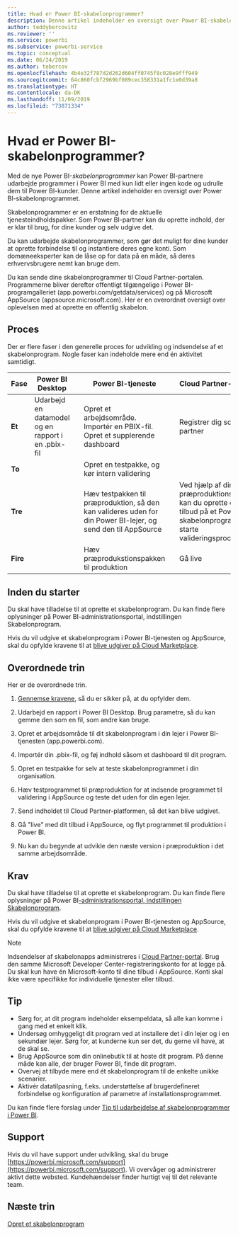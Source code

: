 ```yaml
---
title: Hvad er Power BI-skabelonprogrammer?
description: Denne artikel indeholder en oversigt over Power BI-skabelonprogrammet. Få mere at vide om, hvordan du udarbejder Power BI-programmer med kun lidt eller ingen kode og udruller dem til dine Power BI-kunder.
author: teddybercovitz
ms.reviewer: ''
ms.service: powerbi
ms.subservice: powerbi-service
ms.topic: conceptual
ms.date: 06/24/2019
ms.author: tebercov
ms.openlocfilehash: 4b4e32f787d2d262d604ff0745f8c028e9fff949
ms.sourcegitcommit: 64c860fcbf2969bf089cec358331a1fc1e0d39a8
ms.translationtype: HT
ms.contentlocale: da-DK
ms.lasthandoff: 11/09/2019
ms.locfileid: "73871334"
---
```

# <a name="what-are-power-bi-template-apps"></a>Hvad er Power BI-skabelonprogrammer?

Med de nye Power BI-*skabelonprogrammer* kan Power BI-partnere udarbejde programmer i Power BI med kun lidt eller ingen kode og udrulle dem til Power BI-kunder.  Denne artikel indeholder en oversigt over Power BI-skabelonprogrammet.

Skabelonprogrammer er en erstatning for de aktuelle tjenesteindholdspakker. Som Power BI-partner kan du oprette indhold, der er klar til brug, for dine kunder og selv udgive det.  

Du kan udarbejde skabelonprogrammer, som gør det muligt for dine kunder at oprette forbindelse til og instantiere deres egne konti. Som domæneeksperter kan de låse op for data på en måde, så deres erhvervsbrugere nemt kan bruge dem.  

Du kan sende dine skabelonprogrammer til Cloud Partner-portalen. Programmerne bliver derefter offentligt tilgængelige i Power BI-programgalleriet (app.powerbi.com/getdata/services) og på Microsoft AppSource (appsource.microsoft.com). Her er en overordnet oversigt over oplevelsen med at oprette en offentlig skabelon.  

## <a name="process"></a>Proces
Der er flere faser i den generelle proces for udvikling og indsendelse af et skabelonprogram. Nogle faser kan indeholde mere end én aktivitet samtidigt.


| Fase | Power BI Desktop |  |Power BI-tjeneste  |  |Cloud Partner-portal  |
|---|--------|--|---------|---------|---------|
| **Et** | Udarbejd en datamodel og en rapport i en .pbix-fil |  | Opret et arbejdsområde. Importér en PBIX-fil. Opret et supplerende dashboard  |  | Registrer dig som partner |
| **To** |  |  | Opret en testpakke, og kør intern validering        |  | |
| **Tre** | |  | Hæv testpakken til præproduktion, så den kan valideres uden for din Power BI-lejer, og send den til AppSource  |  | Ved hjælp af din præproduktionspakke kan du oprette et tilbud på et Power BI-skabelonprogram og starte valideringsprocessen |
| **Fire** | |  | Hæv præprodukstionspakken til produktion |  | Gå live |

## <a name="before-you-begin"></a>Inden du starter

Du skal have tilladelse til at oprette et skabelonprogram. Du kan finde flere oplysninger på Power BI-administrationsportal, indstillingen Skabelonprogram. 

Hvis du vil udgive et skabelonprogram i Power BI-tjenesten og AppSource, skal du opfylde kravene til at [blive udgiver på Cloud Marketplace](https://docs.microsoft.com/azure/marketplace/become-publisher).
 
## <a name="high-level-steps"></a>Overordnede trin

Her er de overordnede trin. 

1. [Gennemse kravene](#requirements), så du er sikker på, at du opfylder dem. 

1. Udarbejd en rapport i Power BI Desktop. Brug parametre, så du kan gemme den som en fil, som andre kan bruge. 

1. Opret et arbejdsområde til dit skabelonprogram i din lejer i Power BI-tjenesten (app.powerbi.com). 

1. Importér din .pbix-fil, og føj indhold såsom et dashboard til dit program. 

1. Opret en testpakke for selv at teste skabelonprogrammet i din organisation. 

1. Hæv testprogrammet til præproduktion for at indsende programmet til validering i AppSource og teste det uden for din egen lejer. 

1. Send indholdet til Cloud Partner-platformen, så det kan blive udgivet. 

1. Gå "live" med dit tilbud i AppSource, og flyt programmet til produktion i Power BI.
2. Nu kan du begynde at udvikle den næste version i præproduktion i det samme arbejdsområde. 

## <a name="requirements"></a>Krav

Du skal have tilladelse til at oprette et skabelonprogram. Du kan finde flere oplysninger på Power BI[-administrationsportal, indstillingen Skabelonprogram](service-admin-portal.md#template-apps-settings). 

Hvis du vil udgive et skabelonprogram i Power BI-tjenesten og AppSource, skal du opfylde kravene til at [blive udgiver på Cloud Marketplace](https://docs.microsoft.com/azure/marketplace/become-publisher).
 > [!NOTE] 
 > Indsendelser af skabelonapps administreres i [Cloud Partner-portal](https://cloudpartner.azure.com). Brug den samme Microsoft Developer Center-registreringskonto for at logge på. Du skal kun have én Microsoft-konto til dine tilbud i AppSource. Konti skal ikke være specifikke for individuelle tjenester eller tilbud.

## <a name="tips"></a>Tip 

- Sørg for, at dit program indeholder eksempeldata, så alle kan komme i gang med et enkelt klik. 
- Undersøg omhyggeligt dit program ved at installere det i din lejer og i en sekundær lejer. Sørg for, at kunderne kun ser det, du gerne vil have, at de skal se. 
- Brug AppSource som din onlinebutik til at hoste dit program. På denne måde kan alle, der bruger Power BI, finde dit program. 
- Overvej at tilbyde mere end ét skabelonprogram til de enkelte unikke scenarier. 
- Aktivér datatilpasning, f.eks. understøttelse af brugerdefineret forbindelse og konfiguration af parametre af installationsprogrammet.

Du kan finde flere forslag under [Tip til udarbejdelse af skabelonprogrammer i Power BI](service-template-apps-tips.md).

## <a name="support"></a>Support
Hvis du vil have support under udvikling, skal du bruge [https://powerbi.microsoft.com/support](https://powerbi.microsoft.com/support). Vi overvåger og administrerer aktivt dette websted. Kundehændelser finder hurtigt vej til det relevante team.

## <a name="next-steps"></a>Næste trin

[Opret et skabelonprogram](service-template-apps-create.md)
